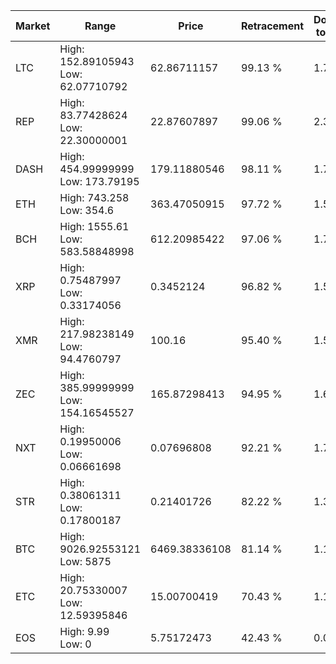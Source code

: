 | Market | Range | Price| Retracement | Doubles to 50% |
| --- | --- | --- | --- | --- |
| LTC | High: 152.89105943<br />Low: 62.07710792 | 62.86711157 | 99.13 % | 1.71 |
| REP | High: 83.77428624<br />Low: 22.30000001 | 22.87607897 | 99.06 % | 2.32 |
| DASH | High: 454.99999999<br />Low: 173.79195 | 179.11880546 | 98.11 % | 1.76 |
| ETH | High: 743.258<br />Low: 354.6 | 363.47050915 | 97.72 % | 1.51 |
| BCH | High: 1555.61<br />Low: 583.58848998 | 612.20985422 | 97.06 % | 1.75 |
| XRP | High: 0.75487997<br />Low: 0.33174056 | 0.3452124 | 96.82 % | 1.57 |
| XMR | High: 217.98238149<br />Low: 94.4760797 | 100.16 | 95.40 % | 1.56 |
| ZEC | High: 385.99999999<br />Low: 154.16545527 | 165.87298413 | 94.95 % | 1.63 |
| NXT | High: 0.19950006<br />Low: 0.06661698 | 0.07696808 | 92.21 % | 1.73 |
| STR | High: 0.38061311<br />Low: 0.17800187 | 0.21401726 | 82.22 % | 1.31 |
| BTC | High: 9026.92553121<br />Low: 5875 | 6469.38336108 | 81.14 % | 1.15 |
| ETC | High: 20.75330007<br />Low: 12.59395846 | 15.00700419 | 70.43 % | 1.11 |
| EOS | High: 9.99<br />Low: 0 | 5.75172473 | 42.43 % | 0.00 |

